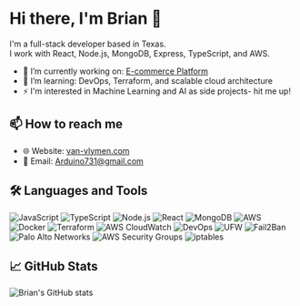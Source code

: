 # Hi there, I'm Brian 👋

I'm a full-stack developer based in Texas.  
I work with React, Node.js, MongoDB, Express, TypeScript, and AWS.

- 🔭 I’m currently working on: [E-commerce Platform](https://github.com/arduino731/MernEcommercePro)
- 🌱 I’m learning: DevOps, Terraform, and scalable cloud architecture
- ⚡  I'm interested in Machine Learning and AI as side projects- hit me up!

## 📫 How to reach me

- 🌐 Website: [van-vlymen.com](https://van-vlymen.com)
- 📧 Email: [Arduino731@gmail.com](mailto:Arduino731@gmail.com)

## 🛠️ Languages and Tools
![JavaScript](https://img.shields.io/badge/-JavaScript-black?style=flat-square&logo=javascript)
![TypeScript](https://img.shields.io/badge/-TypeScript-black?style=flat-square&logo=typescript)
![Node.js](https://img.shields.io/badge/-Node.js-black?style=flat-square&logo=node.js)
![React](https://img.shields.io/badge/-React-black?style=flat-square&logo=react)
![MongoDB](https://img.shields.io/badge/-MongoDB-black?style=flat-square&logo=mongodb)
![AWS](https://img.shields.io/badge/-AWS-black?style=flat-square&logo=amazon-aws)
![Docker](https://img.shields.io/badge/-Docker-black?style=flat-square&logo=docker)
![Terraform](https://img.shields.io/badge/-Terraform-623CE4?style=flat-square&logo=terraform)
![AWS CloudWatch](https://img.shields.io/badge/-CloudWatch-232F3E?style=flat-square&logo=amazon-aws)
![DevOps](https://img.shields.io/badge/-DevOps-3178c6?style=flat-square&logo=devdotto)
![UFW](https://img.shields.io/badge/-UFW-3E8E41?style=flat-square&logo=ubuntu)
![Fail2Ban](https://img.shields.io/badge/-Fail2Ban-222222?style=flat-square)
![Palo Alto Networks](https://img.shields.io/badge/-Palo%20Alto%20Networks-007196?style=flat-square)
![AWS Security Groups](https://img.shields.io/badge/-Security%20Groups-232F3E?style=flat-square&logo=amazon-aws)
![iptables](https://img.shields.io/badge/-iptables-333333?style=flat-square&logo=linux)








## 📈 GitHub Stats

![Brian's GitHub stats](https://github-readme-stats.vercel.app/api?username=arduino731&show_icons=true&theme=dark)

